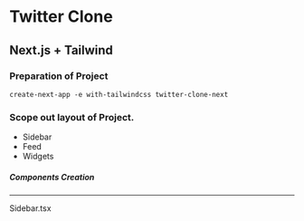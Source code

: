 # Twitter Clone

## Next.js + Tailwind

### Preparation of Project

`create-next-app -e with-tailwindcss twitter-clone-next`

### Scope out layout of Project.

- Sidebar
- Feed
- Widgets

##### Components Creation

---

Sidebar.tsx
